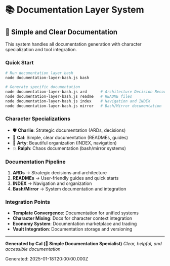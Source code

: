 # 📚 Documentation Layer System

## 🎯 Simple and Clear Documentation

This system handles all documentation generation with character specialization and tool integration.

### Quick Start

```bash
# Run documentation layer bash
node documentation-layer-bash.js bash

# Generate specific documentation
node documentation-layer-bash.js ard      # Architecture Decision Records
node documentation-layer-bash.js readme   # README files
node documentation-layer-bash.js index    # Navigation and INDEX
node documentation-layer-bash.js mirror   # Bash/Mirror documentation
```

### Character Specializations

- 🛡️ **Charlie**: Strategic documentation (ARDs, decisions)
- 🎯 **Cal**: Simple, clear documentation (READMEs, guides)
- 🎨 **Arty**: Beautiful organization (INDEX, navigation)
- 💥 **Ralph**: Chaos documentation (bash/mirror systems)

### Documentation Pipeline

1. **ARDs** → Strategic decisions and architecture
2. **READMEs** → User-friendly guides and quick starts
3. **INDEX** → Navigation and organization
4. **Bash/Mirror** → System documentation and integration

### Integration Points

- **Template Convergence**: Documentation for unified systems
- **Character Mixing**: Docs for character context integration
- **Economy System**: Documentation marketplace and trading
- **Vault Integration**: Documentation storage and versioning

---

**Generated by Cal (🎯 Simple Documentation Specialist)**
*Clear, helpful, and accessible documentation*

Generated: 2025-01-18T20:00:00.000Z